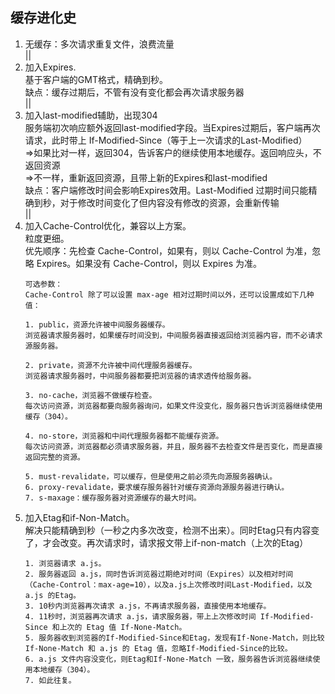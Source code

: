 ## 缓存进化史  
1. 无缓存：多次请求重复文件，浪费流量  
||  
2. 加入Expires.  
   基于客户端的GMT格式，精确到秒。  
   缺点：缓存过期后，不管有没有变化都会再次请求服务器  
||  
3. 加入last-modified辅助，出现304  
   服务端初次响应额外返回last-modified字段。当Expires过期后，客户端再次请求，此时带上 If-Modified-Since（等于上一次请求的Last-Modified）  
   =>如果比对一样，返回304，告诉客户的继续使用本地缓存。返回响应头，不返回资源  
   =>不一样，重新返回资源，且带上新的Expires和last-modified  
   缺点：客户端修改时间会影响Expires效用。Last-Modified 过期时间只能精确到秒，对于修改时间变化了但内容没有修改的资源，会重新传输  
||  
4. 加入Cache-Control优化，兼容以上方案。  
   粒度更细。  
   优先顺序：先检查 Cache-Control，如果有，则以 Cache-Control 为准，忽略 Expires。如果没有 Cache-Control，则以 Expires 为准。  
   ~~~  
   可选参数：
   Cache-Control 除了可以设置 max-age 相对过期时间以外，还可以设置成如下几种值：
   
   1. public，资源允许被中间服务器缓存。
   浏览器请求服务器时，如果缓存时间没到，中间服务器直接返回给浏览器内容，而不必请求源服务器。
   
   2. private，资源不允许被中间代理服务器缓存。
   浏览器请求服务器时，中间服务器都要把浏览器的请求透传给服务器。
   
   3. no-cache，浏览器不做缓存检查。
   每次访问资源，浏览器都要向服务器询问，如果文件没变化，服务器只告诉浏览器继续使用缓存（304）。
   
   4. no-store，浏览器和中间代理服务器都不能缓存资源。
   每次访问资源，浏览器都必须请求服务器，并且，服务器不去检查文件是否变化，而是直接返回完整的资源。
   
   5. must-revalidate，可以缓存，但是使用之前必须先向源服务器确认。
   6. proxy-revalidate，要求缓存服务器针对缓存资源向源服务器进行确认。
   7. s-maxage：缓存服务器对资源缓存的最大时间。
   ~~~   
5. 加入Etag和if-Non-Match。  
   解决只能精确到秒（一秒之内多次改变，检测不出来）。同时Etag只有内容变了，才会改变。再次请求时，请求报文带上if-non-match（上次的Etag）  
   ~~~  
   1. 浏览器请求 a.js。
   2. 服务器返回 a.js，同时告诉浏览器过期绝对时间（Expires）以及相对时间（Cache-Control：max-age=10），以及a.js上次修改时间Last-Modified，以及 a.js 的Etag。
   3. 10秒内浏览器再次请求 a.js，不再请求服务器，直接使用本地缓存。
   4. 11秒时，浏览器再次请求 a.js，请求服务器，带上上次修改时间 If-Modified-Since 和上次的 Etag 值 If-None-Match。
   5. 服务器收到浏览器的If-Modified-Since和Etag，发现有If-None-Match，则比较 If-None-Match 和 a.js 的 Etag 值，忽略If-Modified-Since的比较。
   6. a.js 文件内容没变化，则Etag和If-None-Match 一致，服务器告诉浏览器继续使用本地缓存（304）。
   7. 如此往复。
   ~~~
